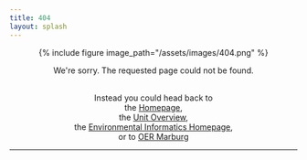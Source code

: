 ```yaml
---
title: 404
layout: splash
---
```


<center>
{% include figure image_path="/assets/images/404.png" %}

We're sorry. The requested page could not be found. <br><br>

Instead you could head back to <br>
the <a href="https://geomoer.github.io//moer-base-r/">Homepage</a>, <br>
the <a href="https://geomoer.github.io//moer-base-r/units.html">Unit Overview</a>, <br>
the <a href="https://www.uni-marburg.de/en/fb19/disciplines/physisch/environmentalinformatics">Environmental Informatics Homepage</a>, <br>
or to <a href="https://oer.uni-marburg.de/">OER Marburg</a>
</center>

---
